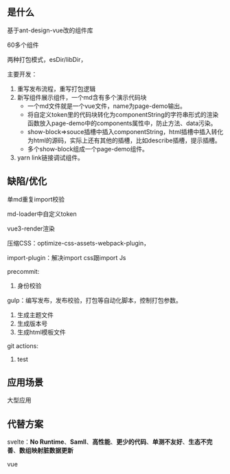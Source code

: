## <a id="whatis">是什么</a>
基于ant-design-vue改的组件库

60多个组件

两种打包模式，esDir/libDir，

主要开发：

1. 重写发布流程，重写打包逻辑
2. 新写组件展示组件，一个md含有多个演示代码块
   - 一个md文件就是一个vue文件，name为page-demo输出。
   - 将自定义token里的代码块转化为componentString的字符串形式的渲染函数放入page-demo中的components属性中，防止方法、data污染。
   - show-block=>souce插槽中插入componentString，html插槽中插入转化为html的源码，实际上还有其他的插槽，比如describe插槽，提示插槽。
   - 多个show-block组成一个page-demo组件。
3. yarn link链接调试组件。

## <a id="issue">缺陷/优化</a>

单md重复import校验

md-loader中自定义token

vue3-render渲染

压缩CSS：optimize-css-assets-webpack-plugin，

import-plugin：解决import css跟import Js

precommit:

1. 身份校验

gulp：编写发布，发布校验，打包等自动化脚本，控制打包参数。

1. 生成主题文件
2. 生成版本号
3. 生成html模板文件

git actions:

1. test

## <a id="scenario">应用场景</a>

大型应用

## <a id="replacement">代替方案</a>

svelte：**No Runtime**、**Samll**、**高性能**、**更少的代码**、**单测不友好**、**生态不完善**、**数组映射脏数据更新**

vue

